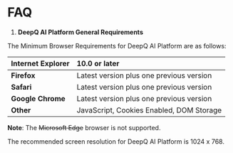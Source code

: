 # FAQ

1. **DeepQ AI Platform General Requirements**

The Minimum Browser Requirements for DeepQ AI Platform are as follows:

| **Internet Explorer** | 10.0 or later |
| :--- | :--- |
| **Firefox** | Latest version plus one previous version |
| **Safari** | Latest version plus one previous version |
| **Google Chrome** | Latest version plus one previous version |
| **Other** | JavaScript, Cookies Enabled, DOM Storage |

**Note**: The ~~Microsoft Edge~~ browser is not supported.

The recommended screen resolution for DeepQ AI Platform is 1024 x 768.

#### 

